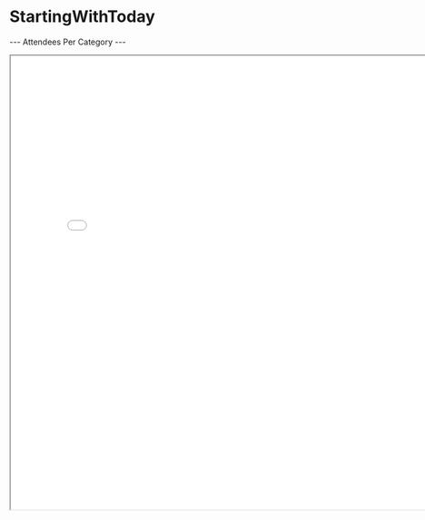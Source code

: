 # StartingWithToday

--- Attendees Per Category ---

<p align="center">
  <iframe src="Output/Attendees_per_cat_Aggregated.html" height="800" width="800"></iframe>
</p>
